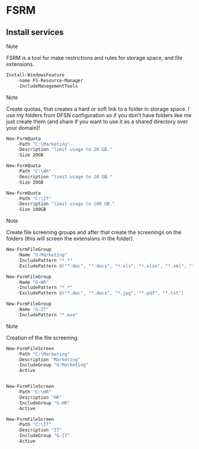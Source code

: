 # FSRM

## Install services

> [!NOTE]
> FSRM is a tool for make restrictions and rules for storage space, and file extensions.

```powershell
Install-WindowsFeature
    -name FS-Resource-Manager
    -IncludeManagementTools
```

> [!NOTE]
> Create quotas, that creates a hard or soft link to a folder in storage space. I use my folders from DFSN configuration so if you don't have folders like me just create them (and share if you want to use it as a shared directory over your domain)!

```powershell
New-FsrmQuota
    -Path "C:\Marketing"
    -Description "limit usage to 20 GB."
    -Size 20GB
```

```powershell
New-FsrmQuota
    -Path "C:\HR"
    -Description "limit usage to 20 GB."
    -Size 20GB
```

```powershell
New-FsrmQuota
    -Path "C:\IT"
    -Description "limit usage to 100 GB."
    -Size 100GB
```

> [!NOTE]
> Create file screening groups and after that create the screenings on the folders (this will screen the extensions in the folder).

```powershell
New-FsrmFileGroup
    -Name "G-Marketing"
    -IncludePattern "*.*"
    -ExcludePattern @("*.doc", "*.docx", "*.xls", "*.xlsx", "*.xml", "*.pdf", "*.txt")
```

```powershell
New-FsrmFileGroup
    -Name "G-HR"
    -IncludePattern "*.*"
    -ExcludePattern @("*.doc", "*.docx", "*.jpg", "*.pdf", "*.txt")
```

```powershell
New-FsrmFileGroup
    -Name "G-IT"
    -IncludePattern "*.exe"
```

> [!NOTE]
> Creation of the file screening.


```powershell
New-FsrmFileScreen
    -Path "C:\Marketing"
    -Description "Marketing"
    -IncludeGroup "G-Marketing"
    -Active
```

```powershell

New-FsrmFileScreen
    -Path "C:\HR"
    -Description "HR"
    -IncludeGroup "G-HR"
    -Active
```

```powershell
New-FsrmFileScreen
    -Path "C:\IT"
    -Description "IT"
    -IncludeGroup "G-IT"
    -Active
```
